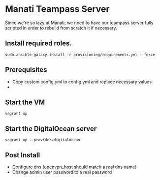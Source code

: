 Manati Teampass Server
======================

Since we're so lazy at Manati; we need to have our teampass server fully scripted in order to rebuild from scratch it if necessary.

## Install required roles.
`sudo ansible-galaxy install -r provisioning/requirements.yml --force`

## Prerequisites
- Copy custom.config.yml to config.yml and replace necessary values
- 

## Start the VM
`vagrant up`

## Start the DigitalOcean server
`vagrant up --provider=digitalocean`

## Post Install

- Configure dns (openvpn_host should match a real dns name)
- Change admin user password to a real password
